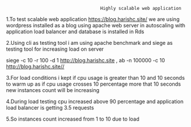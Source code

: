                                         Highly scalable web application


1.To  test scalable web application https://blog.harishc.site/ we  are using wordpress installed as a blog using apache web server in autoscaling with application load balancer and database is installed in Rds

2.Using cli as testing tool i am using apache benchmark and siege as testing tool for increasing load on server

siege -c 10 -r 100 -d 1 http://blog.harishc.site ,
ab -n 100000 -c 10 http://blog.harishc.site//

3.For load conditions i kept if cpu usage is greater than 10 and 10 seconds to warm up as if cpu usage crosses 10 percentage more that 10 seconds new instances count will be increasing 

4.During load testing cpu increased above 90 percentage and application  load balancer is getting 3.5 requests

5.So instances count increased from 1 to 10 due to load 


